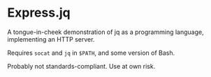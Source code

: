 # Express.jq

A tongue-in-cheek demonstration of jq as a programming language, implementing an HTTP server.

Requires `socat` and `jq` in `$PATH`, and some version of Bash.

Probably not standards-compliant. Use at own risk.
